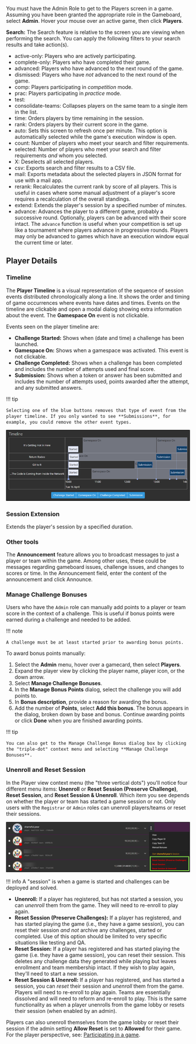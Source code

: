 You must have the Admin Role to get to the Players screen in a game. Assuming you have been granted the appropriate role in the Gameboard, select **Admin**. Hover your mouse over an active game, then click **Players**.

**Search:** The Search feature is relative to the screen you are viewing when performing the search. You can apply the following filters to your search results and take action(s).

- active-only: Players who are actively participating.
- complete-only: Players who have completed their game.
- advanced: Players who have advanced to the next round of the game.
- dismissed: Players who have *not* advanced to the next round of the game.
- comp: Players participating in *competition* mode.
- prac: Players participating in *practice* mode.
- test: 
- consolidate-teams: Collapses players on the same team to a single item in the list.
- time: Orders players by time remaining in the session.
- rank: Orders players by their current score in the game.
- auto: Sets this screen to refresh once per minute.  This option is automatically selected while the game's execution window is open.
- count: Number of players who meet your search and filter requirements.
- selected: Number of players who meet your search and filter requirements *and* whom you selected.
- X: Deselects all selected players.
- csv: Exports search and filter results to a CSV file.
- mail: Exports metadata about the selected players in JSON format for use with a mail app.
- rerank: Recalculates the current rank by score of all players. This is useful in cases where some manual adjustment of a player's score requires a recalculation of the overall standings.
- extend: Extends the player's session by a specified number of minutes.
- advance: Advances the player to a different game, probably a successive round. Optionally, players can be advanced with their score intact. The `advance` function is useful when your competition is set up like a tournament where players advance in progressive rounds. Players may only be advanced to games which have an execution window equal the current time or later.

## Player Details

### Timeline

The **Player Timeline** is a visual representation of the sequence of session events distributed chronologically along a line. It shows the order and timing of game occurrences where events have dates and times. Events on the timeline are clickable and open a modal dialog showing extra information about the event. The **Gamespace On** event is not clickable.

Events seen on the player timeline are:

- **Challenge Started:** Shows when (date and time) a challenge has been launched. 
- **Gamespace On:** Shows when a gamespace was activated. This event is not clickable.
- **Challenge Completed:** Shows when a challenge has been completed and includes the number of attempts used and final score.
- **Submission:** Shows when a token or answer has been submitted and includes the number of attempts used, points awarded after the attempt, and any submitted answers.

!!! tip

	Selecting one of the blue buttons removes that type of event from the player timeline. If you only wanted to see **Submissions**, for example, you could remove the other event types.

![player timeline](img/timeline.png)

### Session Extension

Extends the player's session by a specified duration.

### Other tools

The **Announcement** feature allows you to broadcast messages to just a player or team within the game. Among other uses, these could be messages regarding gameboard issues, challenge issues, and changes to scores or time. In the Announcement field, enter the content of the announcement and click Announce.

### Manage Challenge Bonuses

Users who have the `Admin` role can manually add points to a player or team score in the context of a challenge. This is useful if bonus points were earned during a challenge and needed to be added.

!!! note

    A challenge must be at least started prior to awarding bonus points.

To award bonus points manually:

1. Select the **Admin** menu, hover over a gamecard, then select **Players**.
2. Expand the player view by clicking the player name, player icon, or the down arrow.
3. Select **Manage Challenge Bonuses**. 
4. In the **Manage Bonus Points** dialog, select the challenge you will add points to.
5. In **Bonus description**, provide a reason for awarding the bonus.
6. Add the number of **Points**, select **Add this bonus**. The bonus appears in the dialog, broken down by base and bonus. Continue awarding points or click **Done** when you are finished awarding points.

!!! tip

    You can also get to the Manage Challenge Bonus dialog box by clicking the "triple-dot" context menu and selecting **Manage Challenge Bonuses**.

### Unenroll and Reset Session

In the Player view context menu (the "three vertical dots") you'll notice four different menu items: **Unenroll** or **Reset Session (Preserve Challenge)**, **Reset Session**, and **Reset Session & Unenroll**. Which item you see depends on whether the player or team has started a game session or not. Only users with the `Registrar` or `Admin` roles can unenroll players/teams or reset their sessions.

![reset unenroll](img/context-reset.png)

!!! info
        A "session" is when a game is started and challenges can be deployed and solved.

- **Unenroll:** If a player has registered, but has not started a session, you can *unenroll* them from the game. They will need to re-enroll to play again.
- **Reset Session (Preserve Challenges):** If a player has registered, and has started playing the game (i.e., they have a game session), you can reset their session *and not* archive any challenges, started or completed. Use of this option should be limited to very specific situations like testing and QA. 
- **Reset Session:** If a player has registered and has started playing the game (i.e. they have a game session), you can reset their session. This deletes any challenge data they generated while playing but leaves enrollment and team membership intact. If they wish to play again, they'll need to start a new session.
- **Reset Session & Unenroll:** If a player has registered, and has started a session, you can *reset* their session and *unenroll* them from the game. Players will need to re-enroll to play again. Teams are essentially dissolved and will need to reform and re-enroll to play. This is the same functionality as when a player unenrolls from the game lobby or resets their session (when enabled by an admin).

Players can also unenroll themselves from the game lobby or reset their session if the admin setting **Allow Reset** is set to **Allowed** for their game. For the player perspective, see: [Participating in a game](participating.md).